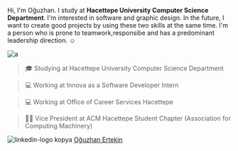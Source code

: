 Hi, I'm Oğuzhan. I study at **Hacettepe University Computer Science Department**. I'm interested in software and graphic design. In the future, I want to create good projects by using these two skills at the same time. I'm a person who is prone to teamwork,responsibe and has a predominant leadership direction. ☺️




![a](https://user-images.githubusercontent.com/68961575/153859046-f6abbcd2-3f5a-44be-a200-acdc7f0b7adb.jpg)

> 🎓 Studying at Hacettepe University Computer Science Department

> 💻 Working at Innova as a Software Developer Intern

> 💻 Working at Office of Career Services Hacettepe

> 👨‍💻 Vice President at ACM Hacettepe Student Chapter (Association for Computing Machinery)





![linkedin-logo kopya](https://user-images.githubusercontent.com/68961575/153865481-500d5b35-55d2-4f34-b3ed-32478733e3cb.png) [Oğuzhan Ertekin](https://www.linkedin.com/in/o%C4%9Fuzhan-ertekin/)

